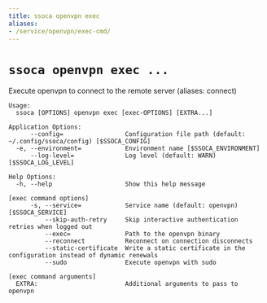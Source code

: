 ```yaml
---
title: ssoca openvpn exec
aliases:
- /service/openvpn/exec-cmd/
---
```


# `ssoca openvpn exec ...`

Execute openvpn to connect to the remote server (aliases: connect)

    Usage:
      ssoca [OPTIONS] openvpn exec [exec-OPTIONS] [EXTRA...]
    
    Application Options:
          --config=                 Configuration file path (default: ~/.config/ssoca/config) [$SSOCA_CONFIG]
      -e, --environment=            Environment name [$SSOCA_ENVIRONMENT]
          --log-level=              Log level (default: WARN) [$SSOCA_LOG_LEVEL]
    
    Help Options:
      -h, --help                    Show this help message
    
    [exec command options]
          -s, --service=            Service name (default: openvpn) [$SSOCA_SERVICE]
              --skip-auth-retry     Skip interactive authentication retries when logged out
              --exec=               Path to the openvpn binary
              --reconnect           Reconnect on connection disconnects
              --static-certificate  Write a static certificate in the configuration instead of dynamic renewals
              --sudo                Execute openvpn with sudo
    
    [exec command arguments]
      EXTRA:                        Additional arguments to pass to openvpn
    
